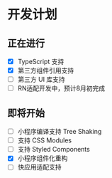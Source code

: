# 开发计划

## 正在进行

- [x] TypeScript 支持
- [x] 第三方组件引用支持
- [ ] 第三方 UI 库支持
- [ ] RN适配开发中，预计8月初完成

## 即将开始

- [ ] 小程序编译支持 Tree Shaking
- [ ] 支持 CSS Modules
- [ ] 支持 Styled Components
- [x] 小程序组件化重构
- [ ] 快应用适配支持
